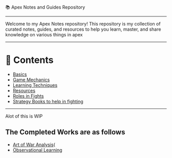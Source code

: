📚 Apex Notes and Guides Repository
***
Welcome to my Apex Notes repository! This repository is my collection of curated notes, guides, and resources to help you learn, master, and share knowledge on various things in apex
***
# 📖 Contents
- [Basics](https://github.com/Mooseasaurs/Apex-Legends/tree/main/Guides/Basics)
- [Game Mechanics](https://github.com/Mooseasaurs/Apex-Legends/tree/main/Guides/Game%20Mechanics)
- [Learning Techniques](https://github.com/Mooseasaurs/Apex-Legends/tree/main/Guides/Learning%20Techniques)
- [Resources](https://github.com/Mooseasaurs/Apex-Legends/tree/main/Guides/Resources)
- [Roles in Fights](https://github.com/Mooseasaurs/Apex-Legends/tree/main/Guides/Roles%20in%20Fights)
- [Strategy Books to help in fighting](https://github.com/Mooseasaurs/Apex-Legends/tree/main/Guides/Strategy%20Books%20to%20help%20thinking%20in%20Fights)

***
Alot of this is WIP 
## The Completed Works are as follows
- [Art of War Analysis](https://github.com/Mooseasaurs/Apex-Legends/blob/main/Guides/Strategy%20Books%20to%20help%20thinking%20in%20Fights/Art%20of%20war.md)(
- [Observational Learning](https://github.com/Mooseasaurs/Apex-Legends/blob/main/Guides/Learning%20Techniques/Observational%20Learning.md)

